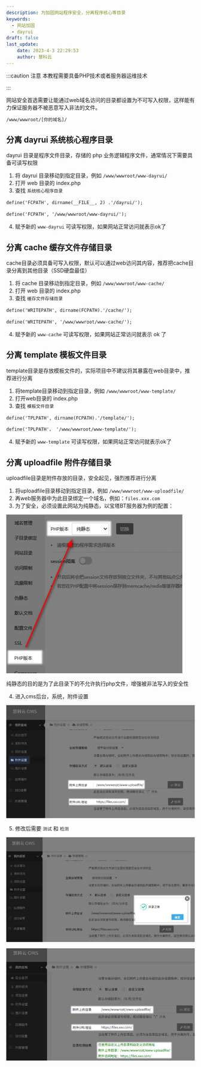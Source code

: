 ```yaml
---
description: 为加固网站程序安全，分离程序核心等目录
keywords:
  - 网站加固
  - dayrui
draft: false
last_update:
    date: 2023-4-3 22:29:53
    author: 慧科云
---
```


:::caution 注意
本教程需要具备PHP技术或者服务器运维技术

:::

网站安全首选需要让能通过web域名访问的目录都设置为不可写入权限，这样能有力保证服务器不被恶意写入非法的文件。

```html title='本教程例子中的网站 web 目录假设为'
/www/wwwroot/[你的域名]/
```

## 分离 dayrui 系统核心程序目录

dayrui 目录是程序文件目录，存储的 php 业务逻辑程序文件，通常情况下需要具备可读写权限

1. 将 dayrui 目录移动到指定目录，例如 `/www/wwwroot/www-dayrui/`
2. 打开 web 目录的 index.php
3. 查找 `系统核心程序目录`

```html title='将代码'
define('FCPATH', dirname(__FILE__, 2) .'/dayrui/');
```

```html title='修改为'
define('FCPATH', '/www/wwwroot/www-dayrui/');
```

4. 赋予新的 `www-dayrui` 可读写权限，如果网站正常访问就表示ok了

## 分离 cache 缓存文件存储目录

cache目录必须具备可写入权限，默认可以通过web访问其内容，推荐把cache目录分离到其他目录（SSD硬盘最佳）

1. 将 cache 目录移动到指定目录，例如 `/www/wwwroot/www-cache/`
2. 打开 web 目录的 index.php
3. 查找 `缓存文件存储目录`

```html title='将代码'
define('WRITEPATH', dirname(FCPATH).'/cache/');
```

```html title='修改为'
define('WRITEPATH', '/www/wwwroot/www-cache/');
```

4. 赋予新的 `www-cache` 可读写权限，如果网站正常访问就表示 ok 了

## 分离 template 模板文件目录

template目录是存放模板文件的，实际项目中不建议将其暴露在web目录中，推荐进行分离

1. 将template目录移动到指定目录，例如 `/www/wwwroot/www-template/`
2. 打开web目录的 index.php
3. 查找 `模板文件目录`

```html title='将代码'
define('TPLPATH', dirname(FCPATH).'/template/');
```

```html title='修改为'
define('TPLPATH'， '/www/wwwroot/www-template/');
```

4. 赋予新的 `www-template` 可读写权限，如果网站正常访问就表示ok了

## 分离 uploadfile 附件存储目录

uploadfile目录是附件存放的目录，安全起见，强烈推荐进行分离

1. 将uploadfile目录移动到指定目录，例如 `/www/wwwroot/www-uploadfile/`
2. 再web服务器中为此目录绑定一个域名，例如：`files.xxx.com`
3. 为了安全，必须设置此网站为纯静态，以宝塔BT服务器为例的配置：

![php版本纯静态](./images/image-20230323151935502.png)

纯静态的目的是为了此目录下的不允许执行php文件，增强被非法写入的安全性

4. 进入cms后台，系统，附件设置

![附件设置](./images/image-20230323171007899.png)

5. 修改后需要 `测试` 和 `检测`	

![测试正常](./images/image-20230323171656926.png)

![目录检测结果](./images/image-20230323195331024.png)
